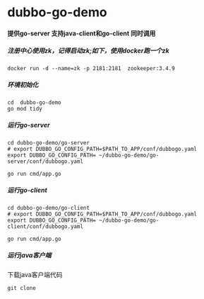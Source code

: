 # dubbo-go-demo


#### 提供go-server 支持java-client和go-client 同时调用

##### 注册中心使用zk，记得启动zk;如下，使用docker跑一个zk
```shell
docker run -d --name=zk -p 2181:2181  zookeeper:3.4.9 
```

##### 环境初始化
```shell
cd  dubbo-go-demo
go mod tidy
```

##### 运行go-server
```shell
cd dubbo-go-demo/go-server
# export DUBBO_GO_CONFIG_PATH=$PATH_TO_APP/conf/dubbogo.yaml
export DUBBO_GO_CONFIG_PATH= ~/dubbo-go-demo/go-server/conf/dubbogo.yaml

go run cmd/app.go

```

##### 运行go-client
```shell
cd dubbo-go-demo/go-client
# export DUBBO_GO_CONFIG_PATH=$PATH_TO_APP/conf/dubbogo.yaml
export DUBBO_GO_CONFIG_PATH= ~/dubbo-go-demo/go-client/conf/dubbogo.yaml

go run cmd/app.go
```

##### 运行java客户端
下载java客户端代码
```shell
git clone 
```

